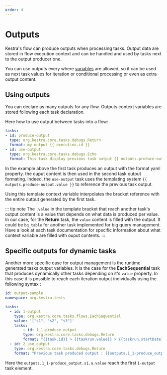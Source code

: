 ```yaml
---
order: 4
---
```

# Outputs

Kestra's flow can produce outputs when processing tasks. Output data are stored in flow execution context and can be handled and used by tasks next to the output producer one.

You can use outputs every where [variables](/docs/developer-guide/variables/) are allowed, so it can be used as next task values for iteration or conditional processing or even as extra output content.

## Using outputs

You can declare as many outputs for any flow. Outputs context variables are stored following each task declaration.

Here how to use output between tasks into a flow:

```yaml
tasks:
- id: produce-output
  type: org.kestra.core.tasks.debugs.Return
  format: my output {{ execution.id }}
- id: use-output
  type: org.kestra.core.tasks.debugs.Echo
  format: This task display previous task output {{ outputs.produce-output.value }}
```

In the example above the first task produces an output with the format yaml property. the ouput content is then used in the second task output formating. Indeed, the `use-output` task uses the templating system <code v-pre>{{ outputs.produce-output.value }}</code> to reference the previous task output.

Using this template context variable interpolates the bracket reference with the entire output generated by the first task.

::: tip note
The `.value` in the template bracket that reach another task's output content is a value that depends on what data is produced per value. In our case, for the **Return** task, the `value` content is filled with the output. It could be `bq_table` for another task implemented for big query management. Have a look at each task documentation for specific information about what context variable are filled with ouput contents.
:::


## Specific outputs for dynamic tasks

Another more specific case for output management is the runtime generated tasks output variables. It is the case for the **EachSequential** task that produces dynamically other tasks depending on it's `value` property. In this case it is possible to reach each iteration output individually using the following syntax :

```yaml
id: output-sample
namespace: org.kestra.tests

tasks:
  - id: 1-output
    type: org.kestra.core.tasks.flows.EachSequential
    value: '["s1", "s2", "s3"]'
    tasks:
        - id: 1_1-produce_output
        type: org.kestra.core.tasks.debugs.Return
        format: "{{task.id}} > {{taskrun.value}} > {{taskrun.startDate}}"
  - id: 2_use_output
    type: org.kestra.core.tasks.debugs.Return
    format: "Previous task produced output : {{outputs.1_1-produce_output.s1.a.value}}"
```

Here the `outputs.1_1-produce_output.s1.a.value` reach the first `1-output` task element.
